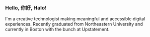 ### Hello, 你好, Halo!

I'm a creative technologist making meaningful and accessible digital experiences. Recently graduated from Northeastern University and currently in Boston with the bunch at Upstatement.
